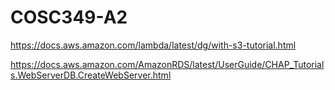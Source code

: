 # COSC349-A2

https://docs.aws.amazon.com/lambda/latest/dg/with-s3-tutorial.html

https://docs.aws.amazon.com/AmazonRDS/latest/UserGuide/CHAP_Tutorials.WebServerDB.CreateWebServer.html
